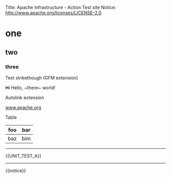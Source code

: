 Title:     Apache Infrastructure - Action Test site
Notice: http://www.apache.org/licenses/LICENSE-2.0

# one

## two

### three

Test strikethough (GFM extension)

~~Hi~~ Hello, ~there~ world!

Autolink extension

www.apache.org

Table

| foo | bar |
| --- | --- |
| baz | bim |

---

{{UNIT_TEST_A}}

***

{{notice}}
